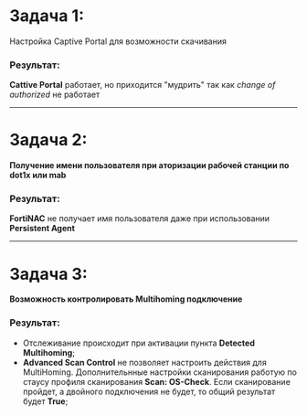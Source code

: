 # **Задача 1**:

Настройка Captive Portal для возможности скачивания

### Результат:

**Cattive Portal** работает, но приходится "мудрить" так как *change of authorized* не работает

***

# **Задача 2**: 

**Получение имени пользователя при аторизации рабочей станции по dot1x или mab**

### Результат:
    
**FortiNAC** не получает имя пользователя даже при использовании **Persistent Agent**

***

# **Задача 3**:

**Возможность контролировать Multihoming подключение**

### Результат:

* Отслеживание происходит при активации пункта **Detected Multihoming**;
* **Advanced Scan Control** не позволяет настроить действия для MultiHoming. Дополнительнные настройки сканирования работую по стаусу профиля сканирования **Scan: OS-Check**. Если сканирование пройдет, а двойного подключения не будет, то общий результат будет **True**;



